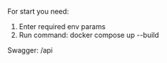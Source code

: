 For start you need:
  1. Enter required env params
  2. Run command: docker compose up --build

Swagger: /api
